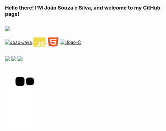 ### Hello there! I'M João Souza e Silva, and welcome to my GitHub page!

##

<div align="left">
  <a href="https://github.com/JoaoSouzaeSilva">
  <img height="180em" src="https://github-readme-stats.vercel.app/api?username=JoaoSouzaeSilva&show_icons=true&theme=cobalt&include_all_commits=true&count_private=true"/>
</div>
  
  <div style="display: inline_block"><br>
  <img align="center" alt="Joao-Java" height="30" width="40" src="https://cdn.jsdelivr.net/gh/devicons/devicon/icons/java/java-original-wordmark.svg">
  <img align="center" alt="Joao-Js" height="30" width="40" src="https://raw.githubusercontent.com/devicons/devicon/master/icons/javascript/javascript-plain.svg">
  <img align="center" alt="Joao-HTML" height="30" width="40" src="https://raw.githubusercontent.com/devicons/devicon/master/icons/html5/html5-original.svg">
  <img align="center" alt="Joao-C" height="30" width="40" src="https://cdn.jsdelivr.net/gh/devicons/devicon/icons/c/c-original.svg"">
</div>
 
##
                                                                                                                                    
                                                                                                                                    
<div> 
 <a href="http://discordapp.com/users/Mambo#5711" target="_blank"><img src="https://img.shields.io/badge/Discord-7289DA?style=for-the-badge&logo=discord&logoColor=white" target="_blank"></a> 
  <a href = "mailto:joaosouzaesilva48@gmail.com"><img src="https://img.shields.io/badge/-Gmail-%23333?style=for-the-badge&logo=gmail&logoColor=white" target="_blank"></a>
  <a href="https://www.linkedin.com/in/joaosouzasilva" target="_blank"><img src="https://img.shields.io/badge/-LinkedIn-%230077B5?style=for-the-badge&logo=linkedin&logoColor=white" target="_blank"></a> 
  
   ![Snake animation](https://github.com/JoaoSouzaeSilva/JoaoSouzaeSilva/blob/output/github-contribution-grid-snake.svg)
</div>                                                                                                                               
